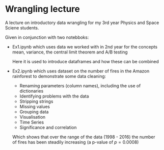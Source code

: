 # Wrangling lecture

A lecture on introductory data wrangling for my 3rd year Physics and Space Sciene students. 

Given in conjunction with two notebboks:

- Ex1.ipynb which uses data we worked with in 2nd year for the concepts mean, variance, the central limit theorem and A/B testing

  Here it is used to introduce dataframes and how these can be combined

- Ex2.ipynb which uses dataset on the number of fires in the Amazon rainforest to demonstrate some data cleaning:

    - Renaming parameters (column names), including the use of dictionaries
    - Identifying problems with the data
    - Stripping strings
    - Missing values
    - Grouping data
    - Visualisation
    - Time Series
    - Significance and correlation
      
  Which shows that over the range of the data (1998 - 2016) the number of fires has been steadily increasing (a p-value of $p = 0.0008$)
